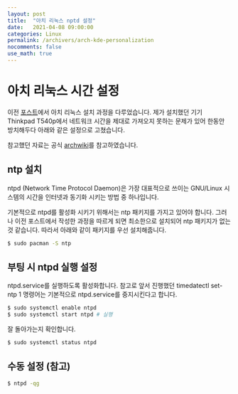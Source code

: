 ```yaml
---
layout: post
title:  "아치 리눅스 nptd 설정"
date:   2021-04-08 09:00:00
categories: Linux
permalink: /archivers/arch-kde-personalization
nocomments: false
use_math: true 
---
```


# 아치 리눅스 시간 설정

이전 [포스트](https://sjoon-oh.github.io/archivers/arch-installation)에서 아치 리눅스 설치 과정을 다루었습니다. 제가 설치했던 기기 Thinkpad T540p에서 네트워크 시간을 제대로 가져오지 못하는 문제가 있어 한동안 방치해두다 아래와 같은 설정으로 고쳤습니다.

참고했던 자료는 공식 [archwiki](https://wiki.archlinux.org/index.php/Network_Time_Protocol_daemon)를 참고하였습니다.

<!--more-->

## ntp 설치

ntpd (Network Time Protocol Daemon)은 가장 대표적으로 쓰이는 GNU/Linux 시스템의 시간을 인터넷과 동기화 시키는 방법 중 하나입니다. 

기본적으로 ntpd를 활성화 시키기 위해서는 ntp 패키지를 가지고 있어야 합니다. 그러나 이전 포스트에서 작성한 과정을 따르게 되면 최소한으로 설치되어 ntp 패키지가 없는 것 같습니다. 따라서 아래와 같이 패키지를 우선 설치해줍니다.

```bash
$ sudo pacman -S ntp
```

## 부팅 시 ntpd 실행 설정

ntpd.service를 실행하도록 활성화합니다. 참고로 앞서 진행했던 timedatectl set-ntp 1 명령어는 기본적으로 ntpd.service를 중지시킨다고 합니다. 


```bash
$ sudo systemctl enable ntpd
$ sudo systemctl start ntpd # 실행
```

잘 돌아가는지 확인합니다.

```bash
$ sudo systemctl status ntpd
```

## 수동 설정 (참고)

```bash
$ ntpd -qg
```

